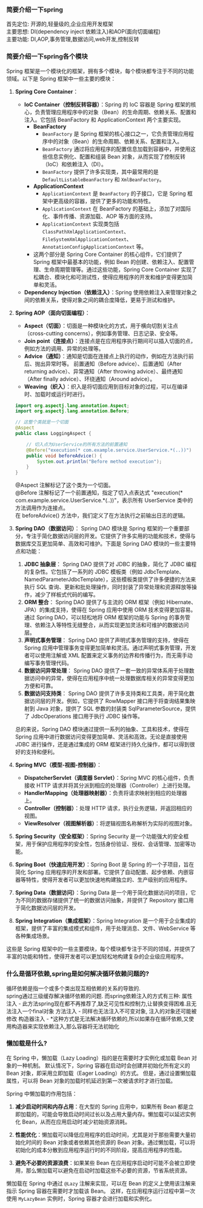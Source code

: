 ### 简要介绍一下spring

首先定位: 开源的,轻量级的,企业应用开发框架  
主要思想: DI(dependency inject 依赖注入)和AOP(面向切面编程)  
主要功能: DI,AOP,事务管理,数据访问,web开发,控制反转

### 简要介绍一下spring各个模块

Spring 框架是一个模块化的框架，拥有多个模块，每个模块都专注于不同的功能领域。以下是 Spring 框架中一些主要的模块：

1. **Spring Core Container**：
    - **IoC Container（控制反转容器）**：Spring 的 IoC 容器是 Spring 框架的核心，负责管理应用程序中的对象（Bean）的生命周期、依赖关系、配置和注入。它包括 BeanFactory 和 ApplicationContext 两个主要实现。
        - **BeanFactory**
            - `BeanFactory` 是 Spring 框架的核心接口之一，它负责管理应用程序中的对象（Bean）的生命周期、依赖关系、配置和注入。
            - `BeanFactory` 通过将应用程序的配置信息加载到容器中，并使用这些信息实例化、配置和组装 Bean 对象，从而实现了控制反转（IoC）和依赖注入（DI）。
            - `BeanFactory` 提供了许多实现类，其中最常用的是 `DefaultListableBeanFactory` 和 `XmlBeanFactory`。
        - **ApplicationContext**
            - `ApplicationContext` 是 `BeanFactory` 的子接口，它是 Spring 框架中更高级的容器，提供了更多的功能和特性。
            - `ApplicationContext` 在 BeanFactory 的基础上，添加了对国际化、事件传播、资源加载、AOP 等方面的支持。
            - `ApplicationContext` 实现类包括 `ClassPathXmlApplicationContext`、`FileSystemXmlApplicationContext`、`AnnotationConfigApplicationContext` 等。
        - 这两个部分是 Spring Core Container 的核心组件，它们提供了 Spring 框架中最基本的功能，例如 Bean 的创建、依赖注入、配置管理、生命周期管理等。通过这些功能，Spring Core Container
          实现了松耦合、模块化和可测试性，使得应用程序的开发和维护变得更加简单和灵活。
    - **Dependency Injection（依赖注入）**：Spring 使用依赖注入来管理对象之间的依赖关系，使得对象之间的耦合度降低，更易于测试和维护。

2. **Spring AOP（面向切面编程）**：
    - **Aspect（切面）**：切面是一种模块化的方式，用于横向切割关注点（cross-cutting concerns），例如事务管理、日志记录、安全等。
    - **Join point（连接点）**：连接点是在应用程序执行期间可以插入切面的点，例如方法的调用、异常的处理等。
    - **Advice（通知）**：通知是切面在连接点上执行的动作，例如在方法执行前后、抛出异常时等。 前置通知（Before advice）、后置通知（After returning advice）、异常通知（After throwing advice）、最终通知（After finally
      advice）、环绕通知（Around advice）。
    - **Weaving（织入）**：织入是将切面应用到目标对象的过程，可以在编译时、加载时或运行时进行。

    ```java
    import org.aspectj.lang.annotation.Aspect;
    import org.aspectj.lang.annotation.Before;
    
    // 这整个类就是一个切面
    @Aspect
    public class LoggingAspect {
    
        // 切入点为UserService的所有方法的前置通知
        @Before("execution(* com.example.service.UserService.*(..))")
        public void beforeAdvice() {
            System.out.println("Before method execution");
        }
    }
    
    ```
   @Aspect 注解标记了这个类为一个切面。  
   @Before 注解标记了一个前置通知，指定了切入点表达式 "execution(* com.example.service.UserService.*(..))"，表示所有 UserService 类中的方法调用作为连接点。  
   在 beforeAdvice() 方法中，我们定义了在方法执行之前输出日志的逻辑。

3. **Spring DAO（数据访问）**：
   Spring DAO 模块是 Spring 框架的一个重要部分，专注于简化数据访问层的开发。它提供了许多实用的功能和技术，使得与数据库交互更加简单、高效和可维护。下面是 Spring DAO 模块的一些主要特点和功能：
    1. **JDBC 抽象层**：
       Spring DAO 提供了对 JDBC 的抽象，简化了 JDBC 编程的复杂性。它包括了一系列的 JDBC 模板类（例如 JdbcTemplate、NamedParameterJdbcTemplate），这些模板类提供了许多便捷的方法来执行 SQL
       查询、更新和批处理操作，同时封装了异常处理和资源释放等操作，减少了样板式代码的编写。
    2. **ORM 整合**：
       Spring DAO 提供了与主流的 ORM 框架（例如 Hibernate、JPA）的集成支持，使得在 Spring 应用中使用 ORM 技术变得更加容易。通过 Spring DAO，可以轻松地将 ORM 框架的功能与 Spring
       的事务管理、依赖注入等特性无缝整合，从而实现更加灵活和可维护的数据访问层。
    3. **声明式事务管理**：
       Spring DAO 提供了声明式事务管理的支持，使得在 Spring 应用中管理事务变得更加简单和灵活。通过声明式事务管理，开发者可以使用注解或 XML 配置来定义事务的边界和传播行为，而无需手动编写事务管理代码。
    4. **数据访问异常处理**：
       Spring DAO 提供了一套一致的异常体系用于处理数据访问中的异常，使得在应用程序中统一处理数据库相关的异常变得更加方便和可靠。
    5. **数据访问支持类**：
       Spring DAO 提供了许多支持类和工具类，用于简化数据访问层的开发。例如，它提供了 RowMapper 接口用于将查询结果集映射到 Java 对象，提供了 SQL 参数的封装类 SqlParameterSource，提供了 JdbcOperations 接口用于执行 JDBC
       操作等。

   总的来说，Spring DAO 模块通过提供一系列的抽象、工具和技术，使得在 Spring 应用中进行数据访问变得更加简单、灵活和高效。无论是直接使用 JDBC 进行操作，还是通过集成的 ORM 框架进行持久化操作，都可以得到很好的支持和便利。

4. **Spring MVC（模型-视图-控制器）**：
    - **DispatcherServlet（调度器 Servlet）**：Spring MVC 的核心组件，负责接收 HTTP 请求并将其分派到相应的处理器（Controller）上进行处理。
    - **HandlerMapping（处理器映射器）**：负责将请求映射到相应的处理器上。
    - **Controller（控制器）**：处理 HTTP 请求，执行业务逻辑，并返回相应的视图。
    - **ViewResolver（视图解析器）**：将逻辑视图名称解析为实际的视图对象。

5. **Spring Security（安全框架）**：Spring Security 是一个功能强大的安全框架，用于保护应用程序的安全性，包括身份验证、授权、会话管理、加密等功能。

6. **Spring Boot（快速应用开发）**：Spring Boot 是 Spring 的一个子项目，旨在简化 Spring 应用程序的开发和部署。它提供了自动配置、起步依赖、内嵌容器等特性，使得开发者可以更加快速地构建独立的、生产级别的应用程序。

7. **Spring Data（数据访问）**：Spring Data 是一个用于简化数据访问的项目，它为不同的数据存储提供了统一的数据访问抽象，并提供了 Repository 接口用于简化数据访问层的开发。

8. **Spring Integration（集成框架）**：Spring Integration 是一个用于企业集成的框架，提供了丰富的集成模式和组件，用于处理消息、文件、WebService 等各种集成场景。

这些是 Spring 框架中的一些主要模块，每个模块都专注于不同的领域，并提供了丰富的功能和特性，使得开发者可以更加轻松地构建复杂的企业级应用程序。

### 什么是循环依赖,spring是如何解决循环依赖问题的?

循环依赖是指一个或多个类出现互相依赖的关系的导致的.  
spring通过三级缓存解决循环依赖的问题.
而spring依赖注入的方式有三种:
属性注入 - 此方法spring现在都不再推荐了,缺乏可见性和控制力,让替换变得困难.且无法注入一个final对象
方法注入 - 同样也无法注入不可变对象, 注入的对象还可能被修改
构造器注入 - *这种方式是无法解决循环依赖的,所以如果存在循环依赖,又使用构造器来实现依赖注入,那么容器将无法初始化

### 懒加载是什么?

在 Spring 中，懒加载（Lazy Loading）指的是在需要时才实例化或加载 Bean 对象的一种机制。
默认情况下，Spring 容器在启动时会创建并初始化所有定义的 Bean 对象，即采用立即加载（Eager Loading）的方式。
但是，通过设置懒加载属性，可以将 Bean 对象的加载时机延迟到第一次被请求时才进行加载。

Spring 中懒加载的作用包括：

1. **减少启动时间和内存占用**：在大型的 Spring 应用中，如果所有 Bean 都是立即加载的，可能会导致启动时间过长以及占用大量内存。懒加载可以延迟实例化 Bean，从而在应用启动时减少初始资源消耗。

2. **性能优化**：懒加载可以降低应用程序的启动时间，尤其是对于那些需要大量初始化时间的 Bean 对象或者依赖其他资源的 Bean 对象。通过懒加载，可以将初始化的成本分散到应用程序运行时的不同阶段，提高应用程序的性能。

3. **避免不必要的资源浪费**：如果某些 Bean 在应用程序启动时可能不会被立即使用，那么懒加载可以避免在启动时加载这些不必要的资源，节省系统资源。

懒加载在 Spring 中通过 `@Lazy` 注解来实现，可以在 Bean 的定义上使用该注解来指示 Spring 容器在需要时才加载该 Bean。
这样，在应用程序运行过程中第一次使用 `MyLazyBean` 实例时，Spring 容器才会进行加载和实例化。